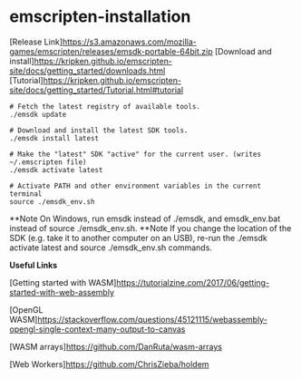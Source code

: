 emscripten-installation
============

[Release Link]https://s3.amazonaws.com/mozilla-games/emscripten/releases/emsdk-portable-64bit.zip
[Download and install]https://kripken.github.io/emscripten-site/docs/getting_started/downloads.html
[Tutorial]https://kripken.github.io/emscripten-site/docs/getting_started/Tutorial.html#tutorial

~~~
# Fetch the latest registry of available tools.
./emsdk update
~~~

~~~
# Download and install the latest SDK tools.
./emsdk install latest
~~~

~~~
# Make the "latest" SDK "active" for the current user. (writes ~/.emscripten file)
./emsdk activate latest
~~~

~~~
# Activate PATH and other environment variables in the current terminal
source ./emsdk_env.sh
~~~

**Note On Windows, run emsdk instead of ./emsdk, and emsdk_env.bat instead of source ./emsdk_env.sh.
**Note If you change the location of the SDK (e.g. take it to another computer on an USB), re-run the ./emsdk activate latest and source ./emsdk_env.sh commands.

**Useful Links**

[Getting started with WASM]https://tutorialzine.com/2017/06/getting-started-with-web-assembly

[OpenGL WASM]https://stackoverflow.com/questions/45121115/webassembly-opengl-single-context-many-output-to-canvas

[WASM arrays]https://github.com/DanRuta/wasm-arrays

[Web Workers]https://github.com/ChrisZieba/holdem
